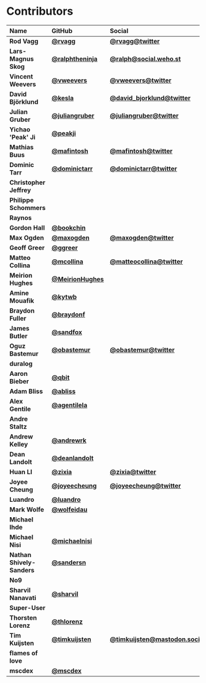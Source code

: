 # Contributors

| Name                       | GitHub                                                 | Social                                                                   |
| :------------------------- | :----------------------------------------------------- | :----------------------------------------------------------------------- |
| **Rod Vagg**               | [**@rvagg**](https://github.com/rvagg)                 | [**@rvagg@twitter**](https://twitter.com/rvagg)                          |
| **Lars-Magnus Skog**       | [**@ralphtheninja**](https://github.com/ralphtheninja) | [**@ralph@social.weho.st**](https://social.weho.st/@ralph)               |
| **Vincent Weevers**        | [**@vweevers**](https://github.com/vweevers)           | [**@vweevers@twitter**](https://twitter.com/vweevers)                    |
| **David Björklund**        | [**@kesla**](https://github.com/kesla)                 | [**@david_bjorklund@twitter**](https://twitter.com/david_bjorklund)      |
| **Julian Gruber**          | [**@juliangruber**](https://github.com/juliangruber)   | [**@juliangruber@twitter**](https://twitter.com/juliangruber)            |
| **Yichao 'Peak' Ji**       | [**@peakji**](https://github.com/peakji)               |                                                                          |
| **Mathias Buus**           | [**@mafintosh**](https://github.com/mafintosh)         | [**@mafintosh@twitter**](https://twitter.com/mafintosh)                  |
| **Dominic Tarr**           | [**@dominictarr**](https://github.com/dominictarr)     | [**@dominictarr@twitter**](https://twitter.com/dominictarr)              |
| **Christopher Jeffrey**    |                                                        |                                                                          |
| **Philippe Schommers**     |                                                        |                                                                          |
| **Raynos**                 |                                                        |                                                                          |
| **Gordon Hall**            | [**@bookchin**](https://github.com/bookchin)           |                                                                          |
| **Max Ogden**              | [**@maxogden**](https://github.com/maxogden)           | [**@maxogden@twitter**](https://twitter.com/maxogden)                    |
| **Geoff Greer**            | [**@ggreer**](https://github.com/ggreer)               |                                                                          |
| **Matteo Collina**         | [**@mcollina**](https://github.com/mcollina)           | [**@matteocollina@twitter**](https://twitter.com/matteocollina)          |
| **Meirion Hughes**         | [**@MeirionHughes**](https://github.com/MeirionHughes) |                                                                          |
| **Amine Mouafik**          | [**@kytwb**](https://github.com/kytwb)                 |                                                                          |
| **Braydon Fuller**         | [**@braydonf**](https://github.com/braydonf)           |                                                                          |
| **James Butler**           | [**@sandfox**](https://github.com/sandfox)             |                                                                          |
| **Oguz Bastemur**          | [**@obastemur**](https://github.com/obastemur)         | [**@obastemur@twitter**](https://twitter.com/obastemur)                  |
| **duralog**                |                                                        |                                                                          |
| **Aaron Bieber**           | [**@qbit**](https://github.com/qbit)                   |                                                                          |
| **Adam Bliss**             | [**@abliss**](https://github.com/abliss)               |                                                                          |
| **Alex Gentile**           | [**@agentilela**](https://github.com/agentilela)       |                                                                          |
| **Andre Staltz**           |                                                        |                                                                          |
| **Andrew Kelley**          | [**@andrewrk**](https://github.com/andrewrk)           |                                                                          |
| **Dean Landolt**           | [**@deanlandolt**](https://github.com/deanlandolt)     |                                                                          |
| **Huan LI**                | [**@zixia**](https://github.com/zixia)                 | [**@zixia@twitter**](https://twitter.com/zixia)                          |
| **Joyee Cheung**           | [**@joyeecheung**](https://github.com/joyeecheung)     | [**@joyeecheung@twitter**](https://twitter.com/joyeecheung)              |
| **Luandro**                | [**@luandro**](https://github.com/luandro)             |                                                                          |
| **Mark Wolfe**             | [**@wolfeidau**](https://github.com/wolfeidau)         |                                                                          |
| **Michael Ihde**           |                                                        |                                                                          |
| **Michael Nisi**           | [**@michaelnisi**](https://github.com/michaelnisi)     |                                                                          |
| **Nathan Shively-Sanders** | [**@sandersn**](https://github.com/sandersn)           |                                                                          |
| **No9**                    |                                                        |                                                                          |
| **Sharvil Nanavati**       | [**@sharvil**](https://github.com/sharvil)             |                                                                          |
| **Super-User**             |                                                        |                                                                          |
| **Thorsten Lorenz**        | [**@thlorenz**](https://github.com/thlorenz)           |                                                                          |
| **Tim Kuijsten**           | [**@timkuijsten**](https://github.com/timkuijsten)     | [**@timkuijsten@mastodon.social**](https://mastodon.social/@timkuijsten) |
| **flames of love**         |                                                        |                                                                          |
| **mscdex**                 | [**@mscdex**](https://github.com/mscdex)               |                                                                          |
